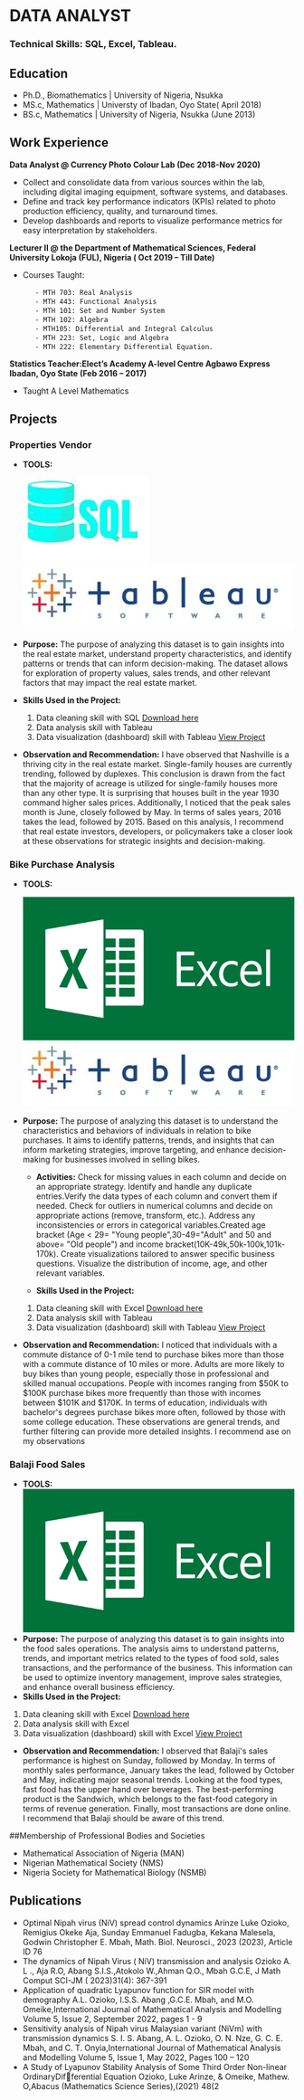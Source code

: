 # DATA ANALYST

### Technical Skills:  SQL, Excel, Tableau.

## Education 
- Ph.D., Biomathematics | University of Nigeria, Nsukka 
- MS.c, Mathematics | Universty of Ibadan, Oyo State( April 2018)
- BS.c, Mathematics | University of Nigeria, Nsukka (June 2013)

## Work Experience
**Data Analyst @ Currency Photo Colour Lab (Dec 2018-Nov 2020)**
- Collect and consolidate data from various sources within the lab, including digital imaging equipment, software systems, and databases.
- Define and track key performance indicators (KPIs) related to photo production efficiency, quality, and turnaround times.
- Develop dashboards and reports to visualize performance metrics for easy interpretation by stakeholders.

**Lecturer II @ the Department of Mathematical Sciences, Federal University Lokoja (FUL), Nigeria ( Oct 2019 – Till Date)**
- Courses Taught:
  
         - MTH 703: Real Analysis
         - MTH 443: Functional Analysis
         - MTH 101: Set and Number System
         - MTH 102: Algebra
         - MTH105: Differential and Integral Calculus
         - MTH 223: Set, Logic and Algebra
         - MTH 222: Elementary Differential Equation.

**Statistics Teacher:Elect’s Academy A-level Centre Agbawo Express Ibadan, Oyo State  (Feb 2016 – 2017)**
- Taught A Level Mathematics

## Projects
### Properties Vendor
- **TOOLS:**
  
   ![SQL](assets/image/SQL.jpg)      ![Tableau](assets/image/tableau.jpg)
 
- **Purpose:** The purpose of analyzing this dataset is to gain insights into the real estate market, understand property characteristics, and identify patterns or trends that can inform decision-making. The dataset allows for exploration of property values, sales trends, and other relevant factors that may impact the real estate market.
- **Skills Used in the Project:**
  1. Data cleaning skill with SQL [Download here ](https://github.com/Arinzeluke/SQL-FOR-DATA-CLEANING/blob/main/SQL-Data%20cleaning%20Portfolio.sql)
  2. Data analysis skill with Tableau
  3. Data visualization (dashboard) skill with Tableau [View Project](https://public.tableau.com/app/profile/arinze.luke.ozioko/viz/PropertiesSoldAtTNState/Dashboard1)
- **Observation and Recommendation:** I have observed that Nashville is a thriving city in the real estate market. Single-family houses are currently trending, followed by duplexes. This conclusion is drawn from the fact that the majority of acreage is utilized for single-family houses more than any other type. It is surprising that houses built in the year 1930 command higher sales prices. Additionally, I noticed that the peak sales month is June, closely followed by May. In terms of sales years, 2016 takes the lead, followed by 2015. Based on this analysis, I recommend that real estate investors, developers, or policymakers take a closer look at these observations for strategic insights and decision-making.

### Bike Purchase Analysis
- **TOOLS:**
  
   ![Excel](assets/image/Exce.jpg)       ![Tableau](assets/image/tableau.jpg)
- **Purpose:** The purpose of analyzing this dataset is to understand the characteristics and behaviors of individuals in relation to bike purchases. It aims to identify patterns, trends, and insights that can inform marketing strategies, improve targeting, and enhance decision-making for businesses involved in selling bikes.

  - **Activities:** Check for missing values in each column and decide on an appropriate strategy.
Identify and handle any duplicate entries.Verify the data types of each column and convert them if needed. Check for outliers in numerical columns and decide on appropriate actions (remove, transform, etc.). Address any inconsistencies or errors in categorical variables.Created age bracket (Age < 29= "Young people",30-49="Adult" and 50 and above= "Old people") and income bracket(10K-49k,50k-100k,101k-170k). Create visualizations tailored to answer specific business questions. Visualize the distribution of income, age, and other relevant variables.

  - **Skills Used in the Project:**
  1. Data cleaning skill with Excel [Download here ](https://github.com/Arinzeluke/Excel-for-Data-Analysis/blob/main/Excel%20Project%20Dataset.xlsx)
  2. Data analysis skill with Tableau
  3. Data visualization (dashboard) skill with Tableau [View Project](https://public.tableau.com/app/profile/arinze.luke.ozioko/viz/BikePurchaseSummary/Dashboard1?publish=yes)

- **Observation and Recommendation:** I noticed that individuals with a commute distance of 0-1 mile tend to purchase bikes more than those with a commute distance of 10 miles or more. Adults are more likely to buy bikes than young people, especially those in professional and skilled manual occupations. People with incomes ranging from $50K to $100K purchase bikes more frequently than those with incomes between $101K and $170K. In terms of education, individuals with bachelor's degrees purchase bikes more often, followed by those with some college education. These observations are general trends, and further filtering can provide more detailed insights. I recommend ase on my observations

  
### Balaji Food Sales 
- **TOOLS:**
    ![Excel](assets/image/Exce.jpg)
- **Purpose:** The purpose of analyzing this dataset is to gain insights into the food sales operations. The analysis aims to understand patterns, trends, and important metrics related to the types of food sold, sales transactions, and the performance of the business. This information can be used to optimize inventory management, improve sales strategies, and enhance overall business efficiency.
 - **Skills Used in the Project:**
  1. Data cleaning skill with Excel [Download here ](https://github.com/Arinzeluke/Balaji-Food-Sales/blob/main/Balaji%20Fast%20Food%20Sales.xlsx)
  2. Data analysis skill with Excel
  3. Data visualization (dashboard) skill with Excel [View Project](https://1drv.ms/x/c/39910e63a33a86fb/EfticvSak0JIiqC7ut2tzYoBdi0bTqEFom6AJgkWjwQK0g?e=FVPTrt)

 - **Observation and Recommendation:** I observed that Balaji's sales performance is highest on Sunday, followed by Monday. In terms of monthly sales performance, January takes the lead, followed by October and May, indicating major seasonal trends. Looking at the food types, fast food has the upper hand over beverages. The best-performing product is the Sandwich, which belongs to the fast-food category in terms of revenue generation. Finally, most transactions are done online. I recommend that Balaji should be aware of this trend.

##Membership of Professional Bodies and Societies
- Mathematical Association of Nigeria (MAN)
- Nigerian Mathematical Society (NMS)
- Nigeria Society for Mathematical Biology (NSMB)

## Publications
- Optimal Nipah virus (NiV) spread control dynamics
Arinze Luke Ozioko, Remigius Okeke Aja, Sunday Emmanuel Fadugba, Kekana Malesela, Godwin
Christopher E. Mbah, Math. Biol. Neurosci., 2023 (2023), Article ID 76
- The dynamics of Nipah Virus ( NiV) transmission and analysis
Ozioko A. L ., Aja R.O, Abang S.I.S.,Atokolo W.,Ahman Q.O., Mbah G.C.E, J Math Comput SCI-JM
( 2023)31(4): 367-391
- Application of quadratic Lyapunov function for SIR model with demography
A.L. Ozioko, I.S.S. Abang ,G.C.E. Mbah, and M.O. Omeike,International Journal of Mathematical
Analysis and Modelling Volume 5, Issue 2, September 2022, pages 1 - 9
- Sensitivity analysis of Nipah virus Malaysian variant (NiVm) with transmission dynamics
S. I. S. Abang, A. L. Ozioko, O. N. Nze, G. C. E. Mbah, and C. T. Onyia,International Journal of
Mathematical Analysis and Modelling Volume 5, Issue 1, May 2022, Pages 100 – 120
- A Study of Lyapunov Stability Analysis of Some Third Order Non-linear OrdinaryDifferential Equation
Ozioko, Luke Arinze, & Omeike, Mathew. O,Abacus (Mathematics Science Series),(2021) 48(2


